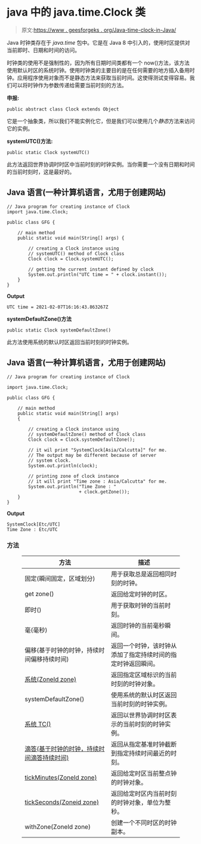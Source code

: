 # java 中的 java.time.Clock 类

> 原文:[https://www . geesforgeks . org/Java-time-clock-in-Java/](https://www.geeksforgeeks.org/java-time-clock-class-in-java/)

Java 时钟类存在于 *java.time* 包中。它是在 Java 8 中引入的，使用时区提供对当前即时、日期和时间的访问。

时钟类的使用不是强制性的，因为所有日期时间类都有一个 now()方法，该方法使用默认时区的系统时钟。使用时钟类的主要目的是在任何需要的地方插入备用时钟。应用程序使用对象而不是静态方法来获取当前时间。这使得测试变得容易。我们可以将时钟作为参数传递给需要当前时刻的方法。

**申报:**

```
public abstract class Clock extends Object
```

它是一个抽象类，所以我们不能实例化它，但是我们可以使用几个*静态*方法来访问它的实例。

**systemUTC()方法:**

```
public static Clock systemUTC()
```

此方法返回世界协调时时区中当前时刻的时钟实例。当你需要一个没有日期和时间的当前时刻时，这是最好的。

## Java 语言(一种计算机语言，尤用于创建网站)

```
// Java program for creating instance of Clock
import java.time.Clock;

public class GFG {

    // main method
    public static void main(String[] args) {

        // creating a Clock instance using 
        // systemUTC() method of Clock class
        Clock clock = Clock.systemUTC();

        // getting the current instant defined by clock
        System.out.println("UTC time = " + clock.instant());
    }
}
```

**Output**

```
UTC time = 2021-02-07T16:16:43.863267Z
```

**systemDefaultZone()方法**

```
public static Clock systemDefaultZone()
```

此方法使用系统的默认时区返回当前时刻的时钟实例。

## Java 语言(一种计算机语言，尤用于创建网站)

```
// Java program for creating instance of Clock

import java.time.Clock;

public class GFG {

    // main method
    public static void main(String[] args)
    {

        // creating a Clock instance using
        // systemDefaultZone() method of Clock class
        Clock clock = Clock.systemDefaultZone();

        // it wil print "SystemClock[Asia/Calcutta]" for me.
        // The output may be different because of server
        // system clock.
        System.out.println(clock);

        // printing zone of clock instance
        // it will print "Time zone : Asia/Calcutta" for me.
        System.out.println("Time Zone : "
                           + clock.getZone());
    }
}
```

**Output**

```
SystemClock[Etc/UTC]
Time Zone : Etc/UTC
```

### 方法

<figure class="table">

| 方法 | 描述 |
| --- | --- |
| 固定(瞬间固定，区域划分) | 用于获取总是返回相同时刻的时钟。 |
| get zone() | 返回给定时钟的时区。 |
| 即时() | 用于获取时钟的当前时刻。 |
| 毫(毫秒) | 返回时钟的当前毫秒瞬间。 |
| 偏移(基于时钟的时钟，持续时间偏移持续时间) | 返回一个时钟，该时钟从添加了指定持续时间的指定时钟返回瞬间。 |
| [系统(ZoneId zone)](https://www.geeksforgeeks.org/clock-system-method-in-java-with-examples/#:~:text=time.,set%20to%20the%20ZoneID%20passed.) | 返回指定区域标识的当前时刻的时钟对象。 |
| systemDefaultZone() | 使用系统的默认时区返回当前时刻的时钟实例。 |
| [系统 TC()](https://www.geeksforgeeks.org/clock-systemutc-method-in-java-with-examples/) | 返回以世界协调时时区表示的当前时刻的时钟实例。 |
| [滴答(基于时钟的时钟，持续时间滴答持续时间)](https://www.geeksforgeeks.org/clock-tick-method-in-java-with-examples/) | 返回从指定基准时钟截断到指定持续时间最近的时刻。 |
| [tickMinutes(ZoneId zone)](https://www.geeksforgeeks.org/java-clock-tickminutes-method-in-java-with-examples/) | 返回给定时区当前整点钟的时钟对象。 |
| [tickSeconds(Zoneid zone)](https://www.geeksforgeeks.org/clock-tickseconds-method-in-java-with-examples/) | 返回给定时区内当前时刻的时钟对象，单位为整秒。 |
| withZone(ZoneId zone) | 创建一个不同时区的时钟副本。 |

</figure>